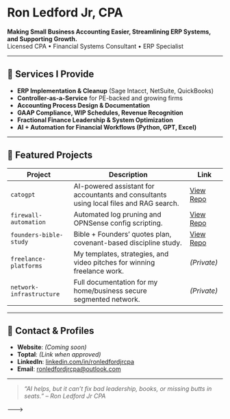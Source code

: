 # Ron Ledford Jr, CPA

**Making Small Business Accounting Easier, Streamlining ERP Systems, and Supporting Growth.**  
Licensed CPA • Financial Systems Consultant • ERP Specialist

---

## 🔧 Services I Provide

- **ERP Implementation & Cleanup** (Sage Intacct, NetSuite, QuickBooks)
- **Controller-as-a-Service** for PE-backed and growing firms
- **Accounting Process Design & Documentation**
- **GAAP Compliance, WIP Schedules, Revenue Recognition**
- **Fractional Finance Leadership & System Optimization**
- **AI + Automation for Financial Workflows (Python, GPT, Excel)**

---

## 📁 Featured Projects

| Project | Description | Link |
|--------|-------------|------|
| `catogpt` | AI-powered assistant for accountants and consultants using local files and RAG search. | [View Repo](https://github.com/ronledfordjrcpa/catogpt) |
| `firewall-automation` | Automated log pruning and OPNSense config scripting. | [View Repo](https://github.com/ronledfordjrcpa/firewall-automation) |
| `founders-bible-study` | Bible + Founders’ quotes plan, covenant-based discipline study. | [View Repo](https://github.com/ronledfordjrcpa/founders-bible-study) |
| `freelance-platforms` | My templates, strategies, and video pitches for winning freelance work. | *(Private)* |
| `network-infrastructure` | Full documentation for my home/business secure segmented network. | *(Private)* |

---

## 📇 Contact & Profiles

- **Website**: *(Coming soon)*  
- **Toptal**: *(Link when approved)*  
- **LinkedIn**: [linkedin.com/in/ronledfordjrcpa](https://linkedin.com/in/ronledfordjrcpa)  
- **Email**: [ronledfordjrcpa@outlook.com](mailto:ronledfordjrcpa@outlook.com)  

---

> *“AI helps, but it can’t fix bad leadership, books, or missing butts in seats.” – Ron Ledford Jr CPA*


--->

